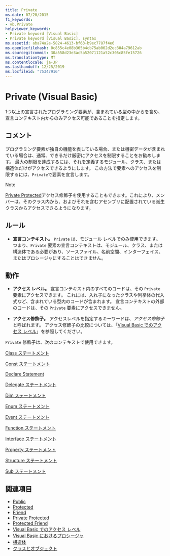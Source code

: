 ```yaml
---
title: Private
ms.date: 07/20/2015
f1_keywords:
- vb.Private
helpviewer_keywords:
- Private keyword [Visual Basic]
- Private keyword [Visual Basic], syntax
ms.assetid: aba74a2e-5824-4613-bf63-b9ec7787f4e6
ms.openlocfilehash: 0c855c4e08b365b4cb75ab062d2ec304a79612ab
ms.sourcegitcommit: 30a558d23e3ac5a52071121a52c305c85fe15726
ms.translationtype: MT
ms.contentlocale: ja-JP
ms.lasthandoff: 12/25/2019
ms.locfileid: "75347916"
---
```

# <a name="private-visual-basic"></a>Private (Visual Basic)
1つ以上の宣言されたプログラミング要素が、含まれている型の中からを含め、宣言コンテキスト内からのみアクセス可能であることを指定します。  
  
## <a name="remarks"></a>コメント  
 プログラミング要素が独自の機能を表している場合、または機密データが含まれている場合は、通常、できるだけ厳密にアクセスを制限することをお勧めします。 最大の制限を達成するには、それを定義するモジュール、クラス、または構造体だけがアクセスできるようにします。 この方法で要素へのアクセスを制限するには、`Private`で要素を宣言します。  

> [!NOTE]
> [Private Protected](private-protected.md)アクセス修飾子を使用することもできます。これにより、メンバーは、そのクラス内から、およびそれを含むアセンブリに配置されている派生クラスからアクセスできるようになります。

## <a name="rules"></a>ルール  

- **宣言コンテキスト。** `Private` は、モジュール レベルでのみ使用できます。 つまり、`Private` 要素の宣言コンテキストは、モジュール、クラス、または構造体である必要があり、ソースファイル、名前空間、インターフェイス、またはプロシージャにすることはできません。  
  
## <a name="behavior"></a>動作  
  
- **アクセス レベル。** 宣言コンテキスト内のすべてのコードは、その `Private` 要素にアクセスできます。 これには、入れ子になったクラスや列挙体の代入式など、含まれている型内のコードが含まれます。 宣言コンテキストの外部のコードは、その `Private` 要素にアクセスできません。  
  
- **アクセス修飾子。** アクセスレベルを指定するキーワードは、*アクセス修飾子*と呼ばれます。 アクセス修飾子の比較については、「[Visual Basic でのアクセス レベル](../../../visual-basic/programming-guide/language-features/declared-elements/access-levels.md)」を参照してください。  
  
 `Private` 修飾子は、次のコンテキストで使用できます。  
  
 [Class ステートメント](../../../visual-basic/language-reference/statements/class-statement.md)  
  
 [Const ステートメント](../../../visual-basic/language-reference/statements/const-statement.md)  
  
 [Declare Statement](../../../visual-basic/language-reference/statements/declare-statement.md)  
  
 [Delegate ステートメント](../../../visual-basic/language-reference/statements/delegate-statement.md)  
  
 [Dim ステートメント](../../../visual-basic/language-reference/statements/dim-statement.md)  
  
 [Enum ステートメント](../../../visual-basic/language-reference/statements/enum-statement.md)  
  
 [Event ステートメント](../../../visual-basic/language-reference/statements/event-statement.md)  
  
 [Function ステートメント](../../../visual-basic/language-reference/statements/function-statement.md)  
  
 [Interface ステートメント](../../../visual-basic/language-reference/statements/interface-statement.md)  
  
 [Property ステートメント](../../../visual-basic/language-reference/statements/property-statement.md)  
  
 [Structure ステートメント](../../../visual-basic/language-reference/statements/structure-statement.md)  
  
 [Sub ステートメント](../../../visual-basic/language-reference/statements/sub-statement.md)  
  
## <a name="see-also"></a>関連項目

- [Public](../../../visual-basic/language-reference/modifiers/public.md)
- [Protected](../../../visual-basic/language-reference/modifiers/protected.md)
- [Friend](../../../visual-basic/language-reference/modifiers/friend.md)
- [Private Protected](./private-protected.md)
- [Protected Friend](./protected-friend.md)
- [Visual Basic でのアクセス レベル](../../../visual-basic/programming-guide/language-features/declared-elements/access-levels.md)
- [Visual Basic におけるプロシージャ](../../../visual-basic/programming-guide/language-features/procedures/index.md)
- [構造体](../../../visual-basic/programming-guide/language-features/data-types/structures.md)
- [クラスとオブジェクト](../../../visual-basic/programming-guide/language-features/objects-and-classes/index.md)
